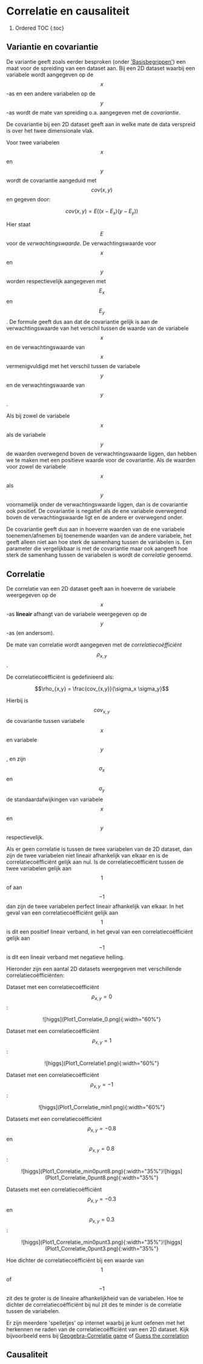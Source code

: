 # Correlatie en causaliteit

1. Ordered TOC
{:toc}


## Variantie en covariantie

De variantie geeft zoals eerder besproken (onder ['Basisbegrippen'](/blok-1/theorie-basisbegrippen)) een maat voor
de spreiding van een dataset aan. Bij een 2D dataset waarbij een variabele wordt aangegeven op de $$x$$-as en een andere
variabelen op de $$y$$-as wordt de mate van spreiding o.a. aangegeven met de *covariantie*.

De covariantie bij een 2D dataset geeft aan in welke mate de data verspreid is over het twee dimensionale vlak.

Voor twee variabelen $$x$$ en $$y$$ wordt de covariantie aangeduid met $$cov(x,y)$$ en gegeven door:

$$cov(x,y) = E((x-E_x)(y-E_y))$$

Hier staat $$E$$ voor de *verwachtingswaarde*. De verwachtingswaarde voor
$$x$$ en $$y$$ worden respectievelijk aangegeven met $$E_x$$ en $$E_y$$. De formule
geeft dus aan dat de covariantie gelijk is aan de verwachtingswaarde van
het verschil tussen de waarde van de variabele $$x$$ en de verwachtingswaarde 
van $$x$$ vermenigvuldigd met het verschil tussen de variabele $$y$$ en de verwachtingswaarde
van $$y$$.

Als bij zowel de variabele $$x$$ als de variabele $$y$$ de waarden overwegend 
boven de verwachtingswaarde liggen, dan hebben we te maken met een positieve 
waarde voor de covariantie. Als de waarden voor zowel de variabele $$x$$ als
$$y$$ voornamelijk onder de verwachtingswaarde liggen, dan is de covariantie ook positief.
De covariantie is negatief als de ene variabele overwegend boven de verwachtingswaarde
ligt en de andere er overwegend onder.

De covariantie geeft dus aan in hoeverre waarden van de ene variabele toenemen/afnemen bij toenemende
waarden van de andere variabele, het geeft alleen niet aan hoe sterk de samenhang tussen de variabelen is.
Een parameter die vergelijkbaar is met de covariantie maar ook aangeeft hoe sterk
de samenhang tussen de variabelen is wordt de *correlatie* genoemd. 


## Correlatie 

De correlatie van een 2D dataset geeft aan in hoeverre de variabele weergegeven op
de $$x$$-as **lineair** afhangt van de variabele weergegeven op de $$y$$-as (en andersom).

De mate van correlatie wordt aangegeven met de *correlatiecoëfficiënt* $$\rho_{x,y}$$.

De correlatiecoëfficiënt is gedefinieerd als:

$$\rho_{x,y} = \frac{cov_{x,y}}{\sigma_x \sigma_y}$$  

Hierbij is $$cov_{x,y}$$ de covariantie tussen variabele $$x$$ en variabele $$y$$, en zijn $$\sigma_x$$ en 
$$\sigma_y$$ de standaardafwijkingen van variabele $$x$$ en $$y$$ respectievelijk.

Als er geen correlatie is tussen de twee variabelen van de 2D dataset, dan zijn
de twee variabelen niet lineair afhankelijk van elkaar en is de correlatiecoëfficiënt
gelijk aan nul. Is de correlatiecoëfficiënt tussen de twee variabelen gelijk aan $$1$$ of aan $$-1$$ dan zijn de twee
variabelen perfect lineair afhankelijk van elkaar. In het geval van een correlatiecoëfficiënt gelijk
aan $$1$$ is dit een positief lineair verband, in het geval van een correlatiecoëfficiënt gelijk
aan $$-1$$ is dit een lineair verband met negatieve helling. 

Hieronder zijn een aantal 2D datasets weergegeven met verschillende correlatiecoëfficiënten:

Dataset met een correlatiecoëfficiënt $$\rho_{x,y} = 0 $$:

<p align="center">![higgs](Plot1_Correlatie_0.png){:width="60%"}</p>

Dataset met een correlatiecoëfficiënt $$\rho_{x,y} = 1 $$:

<p align="center">![higgs](Plot1_Correlatie1.png){:width="60%"}</p>

Dataset met een correlatiecoëfficiënt $$\rho_{x,y} = -1 $$:

<p align="center">![higgs](Plot1_Correlatie_min1.png){:width="60%"}</p>

Datasets met een correlatiecoëfficiënt $$\rho_{x,y} = -0.8$$ en $$\rho_{x,y} = 0.8$$:

<p align="center">![higgs](Plot1_Correlatie_min0punt8.png){:width="35%"}![higgs](Plot1_Correlatie_0punt8.png){:width="35%"}</p>

Datasets met een correlatiecoëfficiënt $$\rho_{x,y} = -0.3$$ en $$\rho_{x,y} = 0.3$$:

<p align="center">![higgs](Plot1_Correlatie_min0punt3.png){:width="35%"}![higgs](Plot1_Correlatie_0punt3.png){:width="35%"}</p>


Hoe dichter de correlatiecoëfficiënt bij een waarde van $$1$$ of $$-1$$ zit des te groter
is de lineaire afhankelijkheid van de variabelen. Hoe te dichter de correlatiecoëfficiënt bij nul zit
des te minder is de correlatie tussen de variabelen.

Er zijn meerdere 'spelletjes' op internet waarbij je kunt oefenen met het herkennen ne raden van de correlatiecoëfficiënt
van een 2D dataset. Kijk bijvoorbeeld eens bij [Geogebra-Correlatie game](https://www.geogebra.org/m/KE6JfuF9) of 
[Guess the correlation](http://guessthecorrelation.com/)


## Causaliteit









